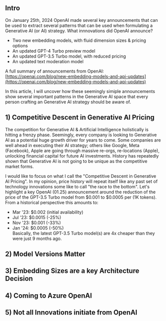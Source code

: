 ## Intro

On January 25th, 2024 OpenAI made several key announcements that can be used to extract several patterns that can be used when formulating a Generative AI (or AI) strategy. What innnovations did OpenAI announce?  

- Two new embedding models, with fluid dimension sizes & pricing options  
- An updated GPT-4 Turbo preview model  
- An updated GPT-3.5 Turbo model, with reduced pricing  
- An updated text moderation model

A full summary of announcements from OpenAI: [https://openai.com/blog/new-embedding-models-and-api-updates](https://openai.com/blog/new-embedding-models-and-api-updates)

In this article, I will uncover how these seemingly simiple announcements show several important patterns in the Generative AI space that every person crafting an Generative AI strategy should be aware of.

## 1) Competitive Descent in Generative AI Pricing

The competition for Generative AI & Artificial Intelligence holistically is hitting a frenzy phase. Seemingly, every company is looking to Generative AI as a potential huge growth driver for years to come. Some companies are well ahead in executing their AI strategy; others like Google, Meta (Facebook), Apple are going through massive re-orgs, re-locations (Apple), unlocking financial capital for future AI investments. History has repeatedly shown that Generative AI is not going to be unique as the competitive market forms.

I would like to focus on what I call the "Competitive Descent in Generative AI Pricing". In my opinion, price history will repeat itself like any past set of technology innovations some like to call "the race to the bottom". Let's highlight a key OpenAI (01.25) announcement around the reduction of the price of the GPT-3.5 Turbo model from $0.001 to $0.0005 per (1K tokens). From a historical perspective this amounts to:  
- Mar '23: $0.002 (initial availability)  
- Jul '23: $0.0015 (-25%)  
- Nov '23: $0.001 (-33%)  
- Jan '24: $0.0005 (-50%)  
Basically, the latest GPT-3.5 Turbo model(s) are 4x cheaper than they were just 9 months ago.  

## 2) Model Versions Matter  

## 3) Embedding Sizes are a key Architecture Decision  

## 4) Coming to Azure OpenAI  

## 5) Not all Innovations initiate from OpenAI  

